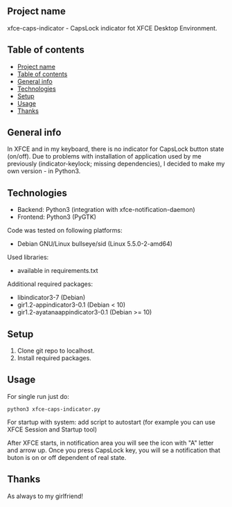 ## Project name
xfce-caps-indicator - CapsLock indicator fot XFCE Desktop Environment.

## Table of contents
- [Project name](#project-name)
- [Table of contents](#table-of-contents)
- [General info](#general-info)
- [Technologies](#technologies)
- [Setup](#setup)
- [Usage](#usage)
- [Thanks](#thanks)

## General info
In XFCE and in my keyboard, there is no indicator for CapsLock button state (on/off). Due to problems with installation of application used by me previously (indicator-keylock; missing dependencies), I decided to make my own version - in Python3.
  
## Technologies
* Backend: Python3 (integration with xfce-notification-daemon)
* Frontend: Python3 (PyGTK)

Code was tested on following platforms:
* Debian GNU/Linux bullseye/sid (Linux 5.5.0-2-amd64)

Used libraries:
* available in requirements.txt

Additional required packages:
* libindicator3-7 (Debian)
* gir1.2-appindicator3-0.1 (Debian < 10)
* gir1.2-ayatanaappindicator3-0.1 (Debian >= 10)

## Setup

1. Clone git repo to localhost.
2. Install required packages.

## Usage

For single run just do:
```
python3 xfce-caps-indicator.py
```

For startup with system: add script to autostart (for example you can use XFCE Session and Startup tool)

After XFCE starts, in notification area you will see the icon with "A" letter and arrow up. Once you press CapsLock key, you will se a notification that buton is on or off dependent of real state.


## Thanks

As always to my girlfriend!

